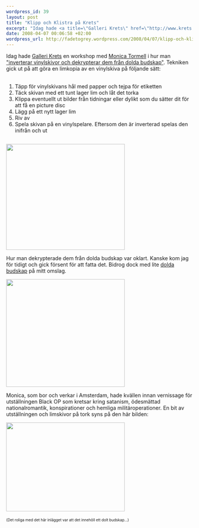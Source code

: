 ```yaml
--- 
wordpress_id: 39
layout: post
title: "Klipp och Klistra på Krets"
excerpt: "Idag hade <a title=\"Galleri Krets\" href=\"http://www.krets.info/\" id=\"lso1\">Galleri Krets</a> en workshop med <a title=\"Monica Tormell\" href=\"http://www.monicatormell.nl/\" id=\"dw_c\">Monica Tormell</a> i hur man <a href=\"http://www.facebook.com/event.php?eid=10111198815\" id=\"d9d9\">\"inverterar vinylskivor och dekrypterar dem från dolda budskap\"</a>."
date: 2008-04-07 00:06:58 +02:00
wordpress_url: http://fadetogrey.wordpress.com/2008/04/07/klipp-och-klistra-pa-krets/
---
```

Idag hade <a title="Galleri Krets" href="http://www.krets.info/" id="lso1">Galleri Krets</a> en workshop med <a title="Monica Tormell" href="http://www.monicatormell.nl/" id="dw_c">Monica Tormell</a> i hur man <a href="http://www.facebook.com/event.php?eid=10111198815" id="d9d9">"inverterar vinylskivor och dekrypterar dem från dolda budskap"</a>. Tekniken gick ut på att göra en limkopia av en vinylskiva på följande sätt:<br /><br /><ol><li>Täpp för vinylskivans hål med papper och tejpa för etiketten<br /></li><li>Täck skivan med ett tunt lager lim och låt det torka</li><li>Klippa eventuellt ut bilder från tidningar eller dylikt som du sätter dit för att få en picture disc</li><li>Lägg på ett nytt lager lim</li><li>Riv av</li><li>Spela skivan på en vinylspelare. Eftersom den är inverterad spelas den inifrån och ut<br /></li></ol><div id="enp7" style="text-align:left;padding:1em 0;"><img style="width:320px;height:286.4px;" src="http://docs.google.com/File?id=df2vgdxk_164hbrwkggx"></div>Hur man dekrypterade dem från dolda budskap var oklart. Kanske kom jag för tidigt och gick försent för att fatta det. Bidrog dock med lite <a title="dolda budskap" href="http://www.youtube.com/watch?v=_6DRAjaIrvY" id="opzw">dolda budskap</a> på mitt omslag.<br /><div id="e" style="text-align:left;padding:1em 0;"><img style="width:320px;height:290.117px;" src="http://docs.google.com/File?id=df2vgdxk_165cv2rkzg6"></div>Monica, som bor och verkar i Amsterdam, hade kvällen innan vernissage för utställningen Black OP som kretsar kring satanism, ödesmättad nationalromantik, konspirationer och hemliga militäroperationer. En bit av utställningen och limskivor på tork syns på den här bilden:<br /><div id="e" style="text-align:left;padding:1em 0;"><img style="width:320px;height:240px;" src="http://docs.google.com/File?id=df2vgdxk_166frs7tkgr"><br /><br /><font size="1">(Det roliga med det här inlägget var att det innehöll ett dolt budskap...)</font><br /></div>
